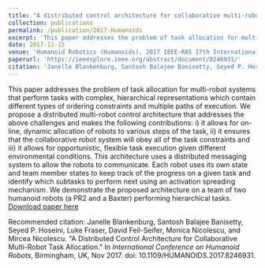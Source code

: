 ```yaml
---
title: "A distributed control architecture for collaborative multi-robot task allocation"
collection: publications
permalink: /publication/2017-Humanoids
excerpt: 'This paper addresses the problem of task allocation for multi-robot systems that perform tasks with complex, hierarchical representations which contain different types of ordering constraints and multiple paths of execution.'
date: 2017-11-15
venue: 'Humanoid Robotics (Humanoids), 2017 IEEE-RAS 17th International Conference on'
paperurl: 'https://ieeexplore.ieee.org/abstract/document/8246931/'
citation: 'Janelle Blankenburg, Santosh Balajee Banisetty, Seyed P. Hoseini, Luke Fraser, David Feil-Seifer, Monica Nicolescu, and Mircea Nicolescu. &quot;A Distributed Control Architecture for Collaborative Multi-Robot Task Allocation.&quot; In <i>International Conference on Humanoid Robots</i>, Birmingham, UK, Nov 2017. doi: 10.1109/HUMANOIDS.2017.8246931.'
---
```

This paper addresses the problem of task allocation for multi-robot systems that perform tasks with complex, hierarchical representations which contain different types of ordering constraints and multiple paths of execution. We propose a distributed multi-robot control architecture that addresses the above challenges and makes the following contributions: i) it allows for on-line, dynamic allocation of robots to various steps of the task, ii) it ensures that the collaborative robot system will obey all of the task constraints and iii) it allows for opportunistic, flexible task execution given different environmental conditions. This architecture uses a distributed messaging system to allow the robots to communicate. Each robot uses its own state and team member states to keep track of the progress on a given task and identify which subtasks to perform next using an activation spreading mechanism. We demonstrate the proposed architecture on a team of two humanoid robots (a PR2 and a Baxter) performing hierarchical tasks.
[Download paper here](http://academicpages.github.io/files/paper1.pdf)

Recommended citation: Janelle Blankenburg, Santosh Balajee Banisetty, Seyed P. Hoseini, Luke Fraser, David Feil-Seifer, Monica Nicolescu, and Mircea Nicolescu. &quot;A Distributed Control Architecture for Collaborative Multi-Robot Task Allocation.&quot; In <i>International Conference on Humanoid Robots</i>, Birmingham, UK, Nov 2017. doi: 10.1109/HUMANOIDS.2017.8246931.